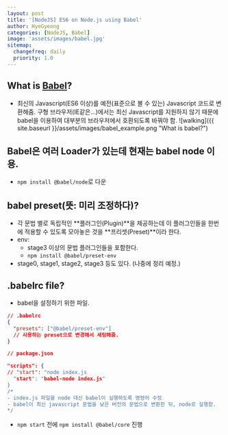 ```yaml
---
layout: post
title: '[NodeJS] ES6 on Node.js using Babel'
author: HyeGyeong
categories: [NodeJS, Babel]
image: 'assets/images/babel.jpg'
sitemap:
  changefreq: daily
  priority: 1.0
---
```


## What is [Babel](https://babeljs.io/)?

- 최신의 Javascript(ES6 이상)를 예전(표준으로 볼 수 있는) Javascript 코드로 변환해줌. 구형 브라우저(IE같은...)에서는 최신 Javascript를 지원하지 않기 때문에 babel을 이용하여 대부분의 브라우저에서 호환되도록 바꿔야 함.
  ![walking]({{ site.baseurl }}/assets/images/babel_example.png "What is babel?")

## Babel은 여러 Loader가 있는데 현재는 babel node 이용.

- `npm install @babel/node`로 다운

## babel preset(뜻: 미리 조정하다)?

- 각 문법 별로 독립적인 **플러그인(Plugin)**을 제공하는데 이 플러그인들을 한번에 적용할 수 있도록 모아놓은 것을 **프리셋(Preset)**이라 한다.
- env:
  - stage3 이상의 문법 플러그인들을 포함한다.
  - `npm install @babel/preset-env`
- stage0, stage1, stage2, stage3 등도 있다. (나중에 정리 예정.)

## .babelrc file?

- babel을 설정하기 위한 파일.

```json
// .babelrc
{
  "presets": ["@babel/preset-env"]
  // 사용하는 preset으로 변경해서 세팅해줌.
}
```

```json
// package.json

"scripts": {
// "start": "node index.js
  "start": "babel-node index.js"
}
/*
- index.js 파일을 node 대신 babel이 실행하도록 명령어 수정
- babel이 최신 javascript 문법을 낮은 버전의 문법으로 변환한 뒤, node로 실행함.
*/
```

- `npm start` 전에 `npm install @babel/core` 진행

